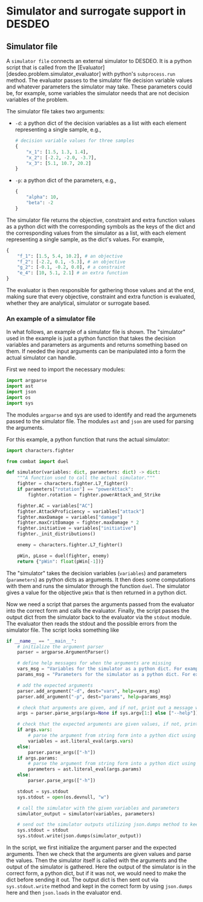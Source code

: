 # Simulator and surrogate support in DESDEO

## Simulator file

A `simulator file` connects an external simulator to DESDEO.
It is a python script that is called from the [Evaluator][desdeo.problem.simulator_evaluator]
with python's `subprocess.run` method. The evaluator passes to the simulator file decision
variable values and whatever parameters the simulator may take. These parameters could
be, for example, some variables the simulator needs that are not decision variables of the problem.

The simulator file takes two arguments:

- `-d`: a python dict of the decision variables as a list with each element representing a single sample, e.g.,

    ```python
    # decision variable values for three samples
    {
        "x_1": [1.5, 1.3, 1.4],
        "x_2": [-2.2, -2.0, -3.7],
        "x_3": [5.1, 10.7, 20.2]
    }
    ```

- `-p`: a python dict of the parameters, e.g.,

    ```python
    {
        "alpha": 10,
        "beta": -2
    }
    ```

The simulator file returns the objective, constraint and extra function values as a python dict
with the corresponding symbols as the keys of the dict and the corresponding values from the simulator
as a list, with each element representing a single sample, as the dict's values. For example,

```python
{
    "f_1": [1.5, 5.4, 10.2], # an objective
    "f_2": [-2.2, 0.1, -5.3], # an objective
    "g_2": [-0.1, -0.2, 0.0], # a constraint
    "e_4": [10, 5.1, 2.1] # an extra function
}
```

The evaluator is then responsible for gathering those values and at the end, making sure that every
objective, constraint and extra function is evaluated, whether they are analytical, simulator or
surrogate based.

### An example of a simulator file

In what follows, an example of a simulator file is shown. The "simulator" used in the example
is just a python function that takes the decision variables and parameters as arguments and
returns something based on them. If needed the input arguments can be manipulated into
a form the actual simulator can handle.

First we need to import the necessary modules:

```python
import argparse
import ast
import json
import os
import sys
```

The modules `argparse` and sys are used to identify and read the argumenets passed to the simulator file.
The modules `ast` and `json` are used for parsing the arguments.

For this example, a python function that runs the actual simulator:

```python
import characters.fighter

from combat import duel

def simulator(variables: dict, parameters: dict) -> dict:
    """A function used to call the actual simulator."""
    fighter = characters.fighter.L7_fighter()
    if parameters["rotation"] == "powerAttack":
        fighter.rotation = fighter.powerAttack_and_Strike

    fighter.AC = variables["AC"]
    fighter.AttackProficiency = variables["attack"]
    fighter.maxDamage = variables["damage"]
    fighter.maxCritDamage = fighter.maxDamage * 2
    fighter.initiative = variables["initiative"]
    fighter._init_distributions()

    enemy = characters.fighter.L7_fighter()

    pWin, pLose = duel(fighter, enemy)
    return {"pWin": float(pWin[-1])}
```

The "simulator" takes the decision variables (`variables`) and parameters (`parameters`) as
python dicts as arguments. It then does some computations with them and runs the simulator
through the function `duel`. The simulator gives a value for the objective `pWin` that is then
returned in a python dict.

Now we need a script that parses the arguments passed from the evaluator into the correct form
and calls the evaluator. Finally, the script passes the output dict from the simulator back
to the evaluator via the `stdout` module. The evaluator then reads the stdout and the possible
errors from the simulator file. The script looks something like

```python
if __name__ == "__main__":
    # initialize the argument parser
    parser = argparse.ArgumentParser()

    # define help messages for when the arguments are missing
    vars_msg = "Variables for the simulator as a python dict. For example: {'x_1': [0, 1, 2, 3, 4], 'x_2': [4, 3, 2, 1, 0]}."
    params_msg = "Parameters for the simulator as a python dict. For example: {'alpha': 0.1, 'beta': 0.2}."

    # add the expected arguments
    parser.add_argument("-d", dest="vars", help=vars_msg)
    parser.add_argument("-p", dest="params", help=params_msg)

    # check that arguments are given, and if not, print out a message with information on the simulator file
    args = parser.parse_args(args=None if sys.argv[1:] else ["--help"])

    # check that the expected arguments are given values, if not, print out a message with information on the missing argument
    if args.vars:
        # parse the argument from string form into a python dict using ast module's literal_eval method
        variables = ast.literal_eval(args.vars)
    else:
        parser.parse_args(["-h"])
    if args.params:
        # parse the argument from string form into a python dict using ast module's literal_eval method
        parameters = ast.literal_eval(args.params)
    else:
        parser.parse_args(["-h"])

    stdout = sys.stdout
    sys.stdout = open(os.devnull, "w")

    # call the simulator with the given variables and parameters
    simulator_output = simulator(variables, parameters)

    # send out the simulator outputs utilizing json.dumps method to keep the output as a dict to be parsed
    sys.stdout = stdout
    sys.stdout.write(json.dumps(simulator_output))
```

In the script, we first initialize the argument parser and the expected arguments.
Then we check that the arguments are given values and parse the values.
Then the simulator itself is called with the arguments and the output of the
simulator is gathered. Here the output of the simulator is in the correct form,
a python dict, but if it was not, we would need to make the dict before sending
it out. The output dict is then sent out via `sys.stdout.write` method and kept
in the correct form by using `json.dumps` here and then `json.loads` in the
evaluator end.
